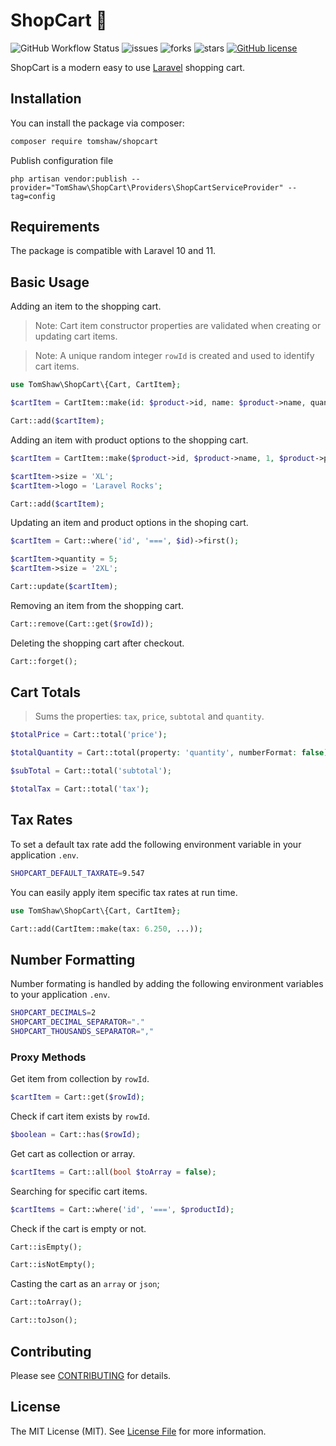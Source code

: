 # ShopCart 🛒

![GitHub Workflow Status](https://img.shields.io/github/actions/workflow/status/tomshaw/shopcart/run-tests.yml?branch=master&style=flat-square&label=tests)
![issues](https://img.shields.io/github/issues/tomshaw/shopcart?style=flat&logo=appveyor)
![forks](https://img.shields.io/github/forks/tomshaw/shopcart?style=flat&logo=appveyor)
![stars](https://img.shields.io/github/stars/tomshaw/shopcart?style=flat&logo=appveyor)
[![GitHub license](https://img.shields.io/github/license/tomshaw/shopcart)](https://github.com/tomshaw/shopcart/blob/master/LICENSE)

ShopCart is a modern easy to use [Laravel](https://laravel.com) shopping cart.

## Installation

You can install the package via composer:

```bash
composer require tomshaw/shopcart
```

Publish configuration file

```
php artisan vendor:publish --provider="TomShaw\ShopCart\Providers\ShopCartServiceProvider" --tag=config
```

## Requirements

The package is compatible with Laravel 10 and 11.

## Basic Usage

Adding an item to the shopping cart.

> Note: Cart item constructor properties are validated when creating or updating cart items. 

> Note: A unique random integer `rowId` is created and used to identify cart items.

```php
use TomShaw\ShopCart\{Cart, CartItem};

$cartItem = CartItem::make(id: $product->id, name: $product->name, quantity: 1, price: $product->price);

Cart::add($cartItem);
```

Adding an item with product options to the shopping cart.

```php
$cartItem = CartItem::make($product->id, $product->name, 1, $product->price);

$cartItem->size = 'XL';
$cartItem->logo = 'Laravel Rocks';

Cart::add($cartItem);
```

Updating an item and product options in the shoping cart.

```php
$cartItem = Cart::where('id', '===', $id)->first();

$cartItem->quantity = 5;
$cartItem->size = '2XL';

Cart::update($cartItem);
```

Removing an item from the shopping cart.

```php
Cart::remove(Cart::get($rowId));
```

Deleting the shopping cart after checkout.

```php
Cart::forget();
```

## Cart Totals

> Sums the properties: `tax`, `price`, `subtotal` and `quantity`.

```php
$totalPrice = Cart::total('price');
```
```php
$totalQuantity = Cart::total(property: 'quantity', numberFormat: false);
```

```php
$subTotal = Cart::total('subtotal');
```

```php
$totalTax = Cart::total('tax');
```

## Tax Rates

To set a default tax rate add the following environment variable in your application `.env`.

```sh
SHOPCART_DEFAULT_TAXRATE=9.547
```

You can easily apply item specific tax rates at run time. 

```php
use TomShaw\ShopCart\{Cart, CartItem};

Cart::add(CartItem::make(tax: 6.250, ...));
```

## Number Formatting

Number formating is handled by adding the following environment variables to your application `.env`.

```sh
SHOPCART_DECIMALS=2
SHOPCART_DECIMAL_SEPARATOR="."
SHOPCART_THOUSANDS_SEPARATOR=","
```

### Proxy Methods

Get item from collection by `rowId`.

```php
$cartItem = Cart::get($rowId);
```

Check if cart item exists by `rowId`.

```php
$boolean = Cart::has($rowId);
```

Get cart as collection or array.

```php
$cartItems = Cart::all(bool $toArray = false);
```

Searching for specific cart items.

```php
$cartItems = Cart::where('id', '===', $productId);
```

Check if the cart is empty or not.

```php
Cart::isEmpty();
```

```php
Cart::isNotEmpty();
```

Casting the cart as an `array` or `json`;

```php
Cart::toArray();
```

```php
Cart::toJson();
```

## Contributing

Please see [CONTRIBUTING](CONTRIBUTING.md) for details.

## License

The MIT License (MIT). See [License File](LICENSE) for more information.
